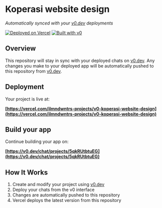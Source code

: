 # Koperasi website design

*Automatically synced with your [v0.dev](https://v0.dev) deployments*

[![Deployed on Vercel](https://img.shields.io/badge/Deployed%20on-Vercel-black?style=for-the-badge&logo=vercel)](https://vercel.com/ilmndwntrs-projects/v0-koperasi-website-design)
[![Built with v0](https://img.shields.io/badge/Built%20with-v0.dev-black?style=for-the-badge)](https://v0.dev/chat/projects/5qkRUtbtuEG)

## Overview

This repository will stay in sync with your deployed chats on [v0.dev](https://v0.dev).
Any changes you make to your deployed app will be automatically pushed to this repository from [v0.dev](https://v0.dev).

## Deployment

Your project is live at:

**[https://vercel.com/ilmndwntrs-projects/v0-koperasi-website-design](https://vercel.com/ilmndwntrs-projects/v0-koperasi-website-design)**

## Build your app

Continue building your app on:

**[https://v0.dev/chat/projects/5qkRUtbtuEG](https://v0.dev/chat/projects/5qkRUtbtuEG)**

## How It Works

1. Create and modify your project using [v0.dev](https://v0.dev)
2. Deploy your chats from the v0 interface
3. Changes are automatically pushed to this repository
4. Vercel deploys the latest version from this repository